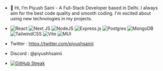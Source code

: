 - 👋 Hi, I’m Piyush Saini - A Full-Stack Developer based in Delhi. I always aim for the best code quality and smooth coding. I'm excited about using new technologies in my projects.
- ![React](https://img.shields.io/badge/react-%2320232a.svg?style=for-the-badge&logo=react&logoColor=%2361DAFB)
 ![Next JS](https://img.shields.io/badge/Next-black?style=for-the-badge&logo=next.js&logoColor=white)
![NodeJS](https://img.shields.io/badge/node.js-6DA55F?style=for-the-badge&logo=node.js&logoColor=white)
![Express.js](https://img.shields.io/badge/express.js-%23404d59.svg?style=for-the-badge&logo=express&logoColor=%2361DAFB)
![Postgres](https://img.shields.io/badge/postgres-%23316192.svg?style=for-the-badge&logo=postgresql&logoColor=white)
![MongoDB](https://img.shields.io/badge/MongoDB-%234ea94b.svg?style=for-the-badge&logo=mongodb&logoColor=white)
![TailwindCSS](https://img.shields.io/badge/tailwindcss-%2338B2AC.svg?style=for-the-badge&logo=tailwind-css&logoColor=white)
![Vite](https://img.shields.io/badge/vite-%23646CFF.svg?style=for-the-badge&logo=vite&logoColor=white)
![MUI](https://img.shields.io/badge/MUI-%230081CB.svg?style=for-the-badge&logo=mui&logoColor=white)

- Twitter : https://twitter.com/piyushsainii
- Discord : @piyushhsainii

- <a href="https://git.io/streak-stats"><img src="https://github-readme-streak-stats.herokuapp.com?user=piyushhsainii" alt="GitHub Streak" /></a>

<!---
piyushhsainii/piyushhsainii is a ✨ special ✨ repository because its `README.md` (this file) appears on your GitHub profile.
You can click the Preview link to take a look at your changes.
--->
